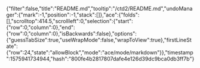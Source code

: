 {"filter":false,"title":"README.md","tooltip":"/ctd2/README.md","undoManager":{"mark":-1,"position":-1,"stack":[]},"ace":{"folds":[],"scrolltop":414.5,"scrollleft":0,"selection":{"start":{"row":0,"column":0},"end":{"row":0,"column":0},"isBackwards":false},"options":{"guessTabSize":true,"useWrapMode":false,"wrapToView":true},"firstLineState":{"row":24,"state":"allowBlock","mode":"ace/mode/markdown"}},"timestamp":1575941734944,"hash":"800fe4b2817807dafe4e126d39dc9bca0db3ff7b"}